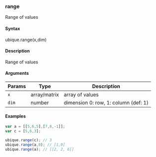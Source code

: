 ### range

Range of values


#### Syntax

ubique.range(x,dim)


#### Description

Range of values  



#### Arguments

|Params|Type|Description
|---------|----|-----------
|`x` | array/matrix | array of values
|`dim` | number | dimension 0: row, 1: column (def: 1)


#### Examples

```js
var a = [[5,6,5],[7,8,-1]];
var c = [5,6,3];

ubique.range(c); // 3
ubique.range(a,0); // [1,9]
ubique.range(a); // [[2, 2, 6]]
```

